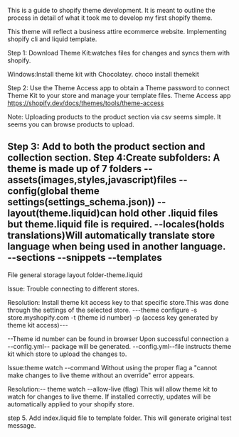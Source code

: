 This is a guide to shopify theme development.
It is meant to outline the process in detail of what
it took me to develop my first shopify theme.

This theme will reflect a business attire ecommerce website.
Implementing shopify cli and liquid template.

Step 1:
Download Theme Kit:watches files for changes and syncs them with shopify.

Windows:Install theme kit with Chocolatey.
choco install themekit

Step 2:
Use the Theme Access app to obtain a Theme password to connect Theme Kit to your store and manage your template files.
Theme Access app
https://shopify.dev/docs/themes/tools/theme-access

Note: Uploading products to the product section via csv
seems simple. It seems you can browse products to upload.

Step 3: Add to both the product section and collection section.
Step 4:Create subfolders: A theme is made up of 7 folders
--assets(images,styles,javascript)files
--config(global theme settings(settings_schema.json))
--layout(theme.liquid)can hold other .liquid files but theme.liquid file is required.
--locales(holds translations)Will automatically translate store language when being used in another language.
--sections
--snippets
--templates
----
File general storage
layout folder-theme.liquid

Issue: Trouble connecting to different stores.

Resolution: Install theme kit access key to that specific store.This was done through the settings of the selected store. 
 ---theme configure -s store.myshopify.com -t (theme id number) -p (access key generated by theme kit access)---

 --Theme id number can be found in browser
 Upon successful connection a --config.yml-- package will be generated.
 --config.yml--file instructs theme kit which store to upload the changes to.
 
 Issue:theme watch --command
 Without using the proper flag a "cannot make changes to live theme without an override" error appears.

Resolution:-- theme watch --allow-live (flag)
This will allow theme kit to watch for changes to live theme.
If installed correctly, updates will be automatically applied to your shopify store.

step 5. Add index.liquid file to template folder.
This will generate original test message.